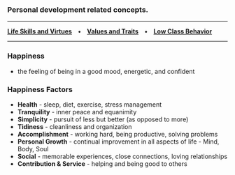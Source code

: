 ### Personal development related concepts.

*****
**[Life Skills and Virtues](/life-skills-and-virtues.md) • [Values and Traits](/values-and-traits.md) • [Low Class Behavior](/low-class-behavior.md)**
*****

### Happiness
- the feeling of being in a good mood, energetic, and confident


### Happiness Factors
- **Health** - sleep, diet, exercise, stress management
- **Tranquility** - inner peace and equanimity
- **Simplicity** - pursuit of less but better (as opposed to more)
- **Tidiness** - cleanliness and organization
- **Accomplishment** - working hard, being productive, solving problems
- **Personal Growth** - continual improvement in all aspects of life - Mind, Body, Soul
- **Social** - memorable experiences, close connections, loving relationships
- **Contribution & Service** - helping and being good to others
